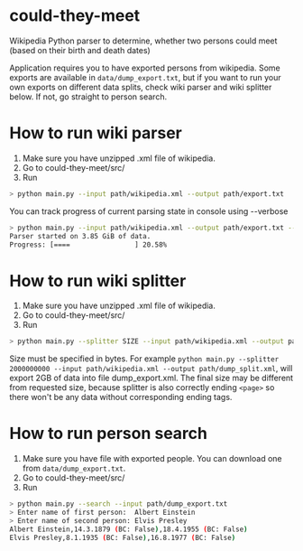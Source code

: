 

# could-they-meet
Wikipedia Python parser to determine, whether two persons could meet (based on their birth and death dates)

Application requires you to have exported persons from wikipedia. Some exports are available in `data/dump_export.txt`, but if you want to run your own exports on different data splits, check wiki parser and wiki splitter below. If not, go straight to person search.

# How to run wiki parser

1. Make sure you have unzipped .xml file of wikipedia. 
2. Go to could-they-meet/src/
3. Run
```sh
> python main.py --input path/wikipedia.xml --output path/export.txt
```

You can track progress of current parsing state in console using --verbose
```sh
> python main.py --input path/wikipedia.xml --output path/export.txt --verbose
Parser started on 3.85 GiB of data.
Progress: [====                ] 20.58%
```

# How to run wiki splitter

1. Make sure you have unzipped .xml file of wikipedia. 
2. Go to could-they-meet/src/
3. Run
```sh
> python main.py --splitter SIZE --input path/wikipedia.xml --output path/dump_split.xml
```
Size must be specified in bytes. For example `python main.py --splitter 2000000000 --input path/wikipedia.xml --output path/dump_split.xml`, will export 2GB of data into file dump_export.xml. The final size may be different from requested size, because splitter is also correctly ending `<page>` so there won't be any data without corresponding ending tags.

# How to run person search
1. Make sure you have file with exported people. You can download one from `data/dump_export.txt`.
2. Go to could-they-meet/src/
3. Run

```sh
> python main.py --search --input path/dump_export.txt
> Enter name of first person:  Albert Einstein
> Enter name of second person: Elvis Presley
Albert Einstein,14.3.1879 (BC: False),18.4.1955 (BC: False)
Elvis Presley,8.1.1935 (BC: False),16.8.1977 (BC: False)
```
